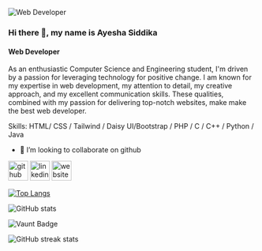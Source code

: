 ![Web Developer](https://scontent.fdac151-1.fna.fbcdn.net/v/t39.30808-6/435880877_730615339241881_7980438074025557862_n.jpg?_nc_cat=105&ccb=1-7&_nc_sid=5f2048&_nc_eui2=AeFPxZUkKzapXOBProrfITGcf3q29g7Jfi5_erb2Dsl-Lrks7eFPIJwVV6hrkNmC8hszA_RAmgp6Tg9mGMxyePVS&_nc_ohc=qH5--WyDJxkAb7vqmTr&_nc_ht=scontent.fdac151-1.fna&oh=00_AfD_rc02xVGB_RJ7kKXB3DfAYmHMXCYhjnZt8iqgvzC0qQ&oe=661C3F23)

### Hi there 👋, my name is Ayesha Siddika
#### Web Developer

As an enthusiastic Computer Science and Engineering student, I'm driven by a passion for leveraging technology for positive change. I am known for my expertise in web development, my attention to detail, my creative approach, and my excellent communication skills. These qualities, combined with my passion for delivering top-notch websites, make make the best web developer.

Skills: HTML/ CSS / Tailwind / Daisy UI/Bootstrap / PHP / C / C++ / Python / Java

- 👯 I’m looking to collaborate on github 


[<img src='https://cdn.jsdelivr.net/npm/simple-icons@3.0.1/icons/github.svg' alt='github' height='40'>](https://github.com/siddikaayesha)  [<img src='https://cdn.jsdelivr.net/npm/simple-icons@3.0.1/icons/linkedin.svg' alt='linkedin' height='40'>](https://www.linkedin.com/in/https://www.linkedin.com/in/ayesha6413//)  [<img src='https://cdn.jsdelivr.net/npm/simple-icons@3.0.1/icons/icloud.svg' alt='website' height='40'>](https://sites.google.com/diu.edu.bd/siddika6413/)  

[![Top Langs](https://github-readme-stats.vercel.app/api/top-langs/?username=siddikaayesha)](https://github.com/anuraghazra/github-readme-stats)

![GitHub stats](https://github-readme-stats.vercel.app/api?username=siddikaayesha&show_icons=true&count_private=true)  

![Vaunt Badge](https://api.vaunt.dev/v1/github/entities/siddikaayesha/contributions?format=svg&private=true)  

![GitHub streak stats](https://streak-stats.demolab.com/?user=siddikaayesha)  

